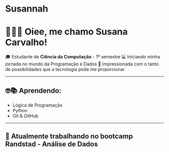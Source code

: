 # Susannah
# 👩🏽‍💻 Oiee, me chamo Susana Carvalho!

🎓 Estudante de **Ciência da Computação** - 1º semestre
💻 Iniciando minha jornada no mundo da Programação e Dados
🤩 Impressionada com o tanto de possibilidades que a tecnologia pode me proporcionar

------

## 🤓📚 Aprendendo:
 - Lógica de Programação
 - Python
 - Git & GitHub

                   
          

-------------------------

## 💼 Atualmente trabalhando no bootcamp **Randstad - Análise de Dados**
